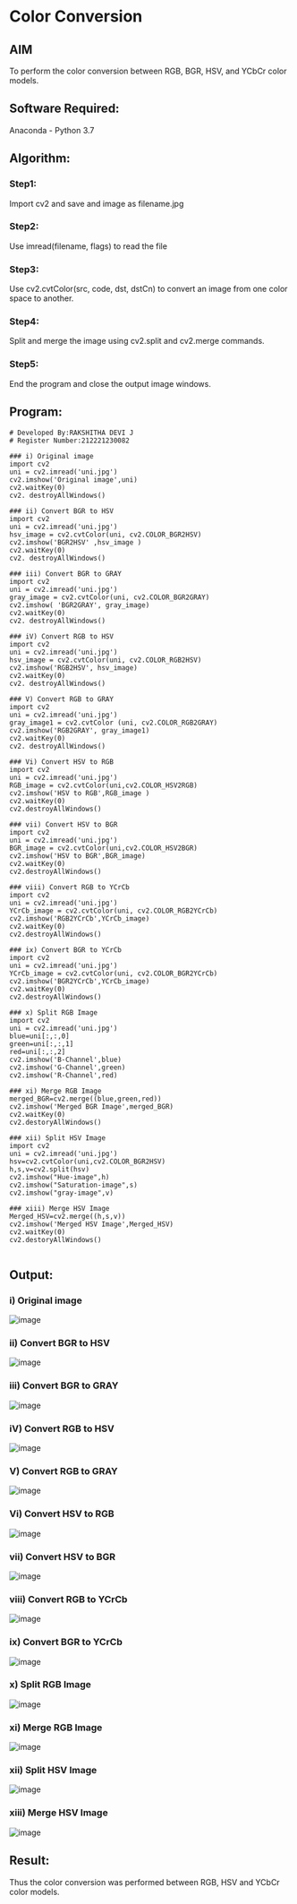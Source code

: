 # Color Conversion
## AIM
To perform the color conversion between RGB, BGR, HSV, and YCbCr color models.

## Software Required:
Anaconda - Python 3.7
## Algorithm:

### Step1: 
Import cv2 and save and image as filename.jpg
### Step2: 
Use imread(filename, flags) to read the file
### Step3: 
Use cv2.cvtColor(src, code, dst, dstCn) to convert an image from one color space to another.
### Step4: 
Split and merge the image using cv2.split and cv2.merge commands.
### Step5: 
End the program and close the output image windows.

## Program:
```
# Developed By:RAKSHITHA DEVI J
# Register Number:212221230082
```
```
### i) Original image
import cv2
uni = cv2.imread('uni.jpg')
cv2.imshow('Original image',uni)
cv2.waitKey(0)
cv2. destroyAllWindows()

### ii) Convert BGR to HSV 
import cv2
uni = cv2.imread('uni.jpg')
hsv_image = cv2.cvtColor(uni, cv2.COLOR_BGR2HSV)
cv2.imshow('BGR2HSV' ,hsv_image )
cv2.waitKey(0)
cv2. destroyAllWindows()

### iii) Convert BGR to GRAY
import cv2
uni = cv2.imread('uni.jpg')
gray_image = cv2.cvtColor(uni, cv2.COLOR_BGR2GRAY)
cv2.imshow( 'BGR2GRAY', gray_image)
cv2.waitKey(0)
cv2. destroyAllWindows()

### iV) Convert RGB to HSV
import cv2
uni = cv2.imread('uni.jpg')
hsv_image = cv2.cvtColor(uni, cv2.COLOR_RGB2HSV)
cv2.imshow('RGB2HSV', hsv_image)
cv2.waitKey(0)
cv2. destroyAllWindows()

### V) Convert RGB to GRAY
import cv2
uni = cv2.imread('uni.jpg')
gray_image1 = cv2.cvtColor (uni, cv2.COLOR_RGB2GRAY)
cv2.imshow('RGB2GRAY', gray_image1)
cv2.waitKey(0)
cv2. destroyAllWindows()

### Vi) Convert HSV to RGB
import cv2
uni = cv2.imread('uni.jpg')
RGB_image = cv2.cvtColor(uni,cv2.COLOR_HSV2RGB)
cv2.imshow('HSV to RGB',RGB_image )
cv2.waitKey(0)
cv2.destroyAllWindows()

### vii) Convert HSV to BGR
import cv2
uni = cv2.imread('uni.jpg')
BGR_image = cv2.cvtColor(uni,cv2.COLOR_HSV2BGR)
cv2.imshow('HSV to BGR',BGR_image)
cv2.waitKey(0)
cv2.destroyAllWindows()

### viii) Convert RGB to YCrCb
import cv2
uni = cv2.imread('uni.jpg')
YCrCb_image = cv2.cvtColor(uni, cv2.COLOR_RGB2YCrCb)
cv2.imshow('RGB2YCrCb',YCrCb_image)
cv2.waitKey(0)
cv2.destroyAllWindows()

### ix) Convert BGR to YCrCb
import cv2
uni = cv2.imread('uni.jpg')
YCrCb_image = cv2.cvtColor(uni, cv2.COLOR_BGR2YCrCb)
cv2.imshow('BGR2YCrCb',YCrCb_image)
cv2.waitKey(0)
cv2.destroyAllWindows()

### x) Split RGB Image
import cv2
uni = cv2.imread('uni.jpg')
blue=uni[:,:,0]
green=uni[:,:,1]
red=uni[:,:,2]
cv2.imshow('B-Channel',blue)
cv2.imshow('G-Channel',green)
cv2.imshow('R-Channel',red)

### xi) Merge RGB Image
merged_BGR=cv2.merge((blue,green,red))
cv2.imshow('Merged BGR Image',merged_BGR)
cv2.waitKey(0)
cv2.destoryAllWindows()

### xii) Split HSV Image
import cv2
uni = cv2.imread('uni.jpg')
hsv=cv2.cvtColor(uni,cv2.COLOR_BGR2HSV)
h,s,v=cv2.split(hsv)
cv2.imshow("Hue-image",h)
cv2.imshow("Saturation-image",s)
cv2.imshow("gray-image",v)

### xiii) Merge HSV Image
Merged_HSV=cv2.merge((h,s,v))
cv2.imshow('Merged HSV Image',Merged_HSV)
cv2.waitKey(0)
cv2.destoryAllWindows()


```
## Output:
### i) Original image

![image](https://user-images.githubusercontent.com/94165326/227579701-17eb3e1c-70dc-4bf1-88ce-d20f2093282d.png)


### ii) Convert BGR to HSV 

![image](https://user-images.githubusercontent.com/94165326/227580129-e120cb22-79da-4fec-a0ef-455cdfc168b9.png)


### iii) Convert BGR to GRAY

![image](https://user-images.githubusercontent.com/94165326/227580361-b99e17b6-ce42-4ee1-9b7b-dc73ac34a096.png)



### iV) Convert RGB to HSV

![image](https://user-images.githubusercontent.com/94165326/227580648-a575270a-f121-4b8f-b2f8-c79f280e72f7.png)



### V) Convert RGB to GRAY

![image](https://user-images.githubusercontent.com/94165326/227580848-f0dd4088-7fd4-4266-a1b5-42b008e1328f.png)


### Vi) Convert HSV to RGB

![image](https://user-images.githubusercontent.com/94165326/227581157-3ac29c81-ee82-4bac-bff0-ecf63e86049c.png)



### vii) Convert HSV to BGR

![image](https://user-images.githubusercontent.com/94165326/227581424-081bb50d-db6e-47a8-b6e5-df15ad5bdf36.png)


### viii) Convert RGB to YCrCb

![image](https://user-images.githubusercontent.com/94165326/227581656-807a87dc-702e-4f31-8685-13a726ee9eb5.png)



### ix) Convert BGR to YCrCb

![image](https://user-images.githubusercontent.com/94165326/227581900-b36d672d-6565-4333-85ea-0641acf7a4d0.png)



### x) Split RGB Image
![image](https://user-images.githubusercontent.com/94165326/227584652-ff6ab2c3-a8dd-4095-bd46-af06ec47d8ff.png)



### xi) Merge RGB Image

![image](https://user-images.githubusercontent.com/94165326/227585080-08fa15f7-e0e2-4b2c-b8b9-0d35ac7b3e38.png)



### xii) Split HSV Image

![image](https://user-images.githubusercontent.com/94165326/227585746-7525d4a5-1fe6-491c-9e21-0a5f19400d2e.png)



### xiii) Merge HSV Image

![image](https://user-images.githubusercontent.com/94165326/227585876-a11f2128-adc1-415a-abce-cb23c0ebb613.png)



## Result:
Thus the color conversion was performed between RGB, HSV and YCbCr color models.
